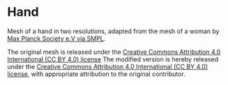 # Hand

Mesh of a hand in two resolutions, adapted from the mesh of a woman by [Max Planck Society e.V via SMPL](https://smpl.is.tue.mpg.de/bodylicense).

The original mesh is released under the [Creative Commons Attribution 4.0 International (CC BY 4.0) license](https://creativecommons.org/licenses/by/4.0/)
The modified version is hereby released under the [Creative Commons Attribution 4.0 International (CC BY 4.0) license](https://creativecommons.org/licenses/by/4.0/), with appropriate attribution to the original contributor.

